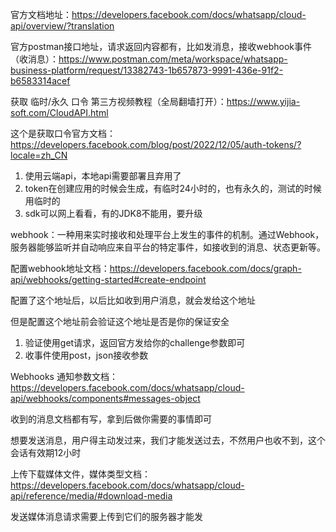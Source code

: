 官方文档地址：https://developers.facebook.com/docs/whatsapp/cloud-api/overview/?translation

官方postman接口地址，请求返回内容都有，比如发消息，接收webhook事件（收消息）：https://www.postman.com/meta/workspace/whatsapp-business-platform/request/13382743-1b657873-9991-436e-91f2-b6583314acef

获取 临时/永久 口令 第三方视频教程（全局翻墙打开）：https://www.yijia-soft.com/CloudAPI.html

这个是获取口令官方文档：https://developers.facebook.com/blog/post/2022/12/05/auth-tokens/?locale=zh_CN

1. 使用云端api，本地api需要部署且弃用了
2. token在创建应用的时候会生成，有临时24小时的，也有永久的，测试的时候用临时的
3. sdk可以网上看看，有的JDK8不能用，要升级

webhook：一种用来实时接收和处理平台上发生的事件的机制。通过Webhook，服务器能够监听并自动响应来自平台的特定事件，如接收到的消息、状态更新等。



配置webhook地址文档：https://developers.facebook.com/docs/graph-api/webhooks/getting-started#create-endpoint

配置了这个地址后，以后比如收到用户消息，就会发给这个地址

但是配置这个地址前会验证这个地址是否是你的保证安全

1. 验证使用get请求，返回官方发给你的challenge参数即可
2. 收事件使用post，json接收参数

Webhooks 通知参数文档：https://developers.facebook.com/docs/whatsapp/cloud-api/webhooks/components#messages-object

收到的消息文档都有写，拿到后做你需要的事情即可



想要发送消息，用户得主动发过来，我们才能发送过去，不然用户也收不到，这个会话有效期12小时



上传下载媒体文件，媒体类型文档：https://developers.facebook.com/docs/whatsapp/cloud-api/reference/media/#download-media

发送媒体消息请求需要上传到它们的服务器才能发